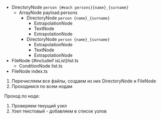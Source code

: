 - DirectoryNode `person {#each persons}{name}_{surname}`
  - ArrayNode payload.persons
    - DirectoryNode `person {name}_{surname}`
      - ExtrapolationNode
      - TextNode
      - ExtrapolationNode
    - DirectoryNode `person {name}_{surname}`
      - ExtrapolationNode
      - TextNode
      - ExtrapolationNode
- FileNode {#includeif isList}list.ts
  - ConditionNode list.ts
- FileNode index.ts

1. Перечисляем все файлы, создаем из них DirectoryNode и FileNode
2. Проходимся по всем нодам

Проход по ноде:
1. Проверяем текущий узел
2. Узел текстовый - добавляем в список узлов
